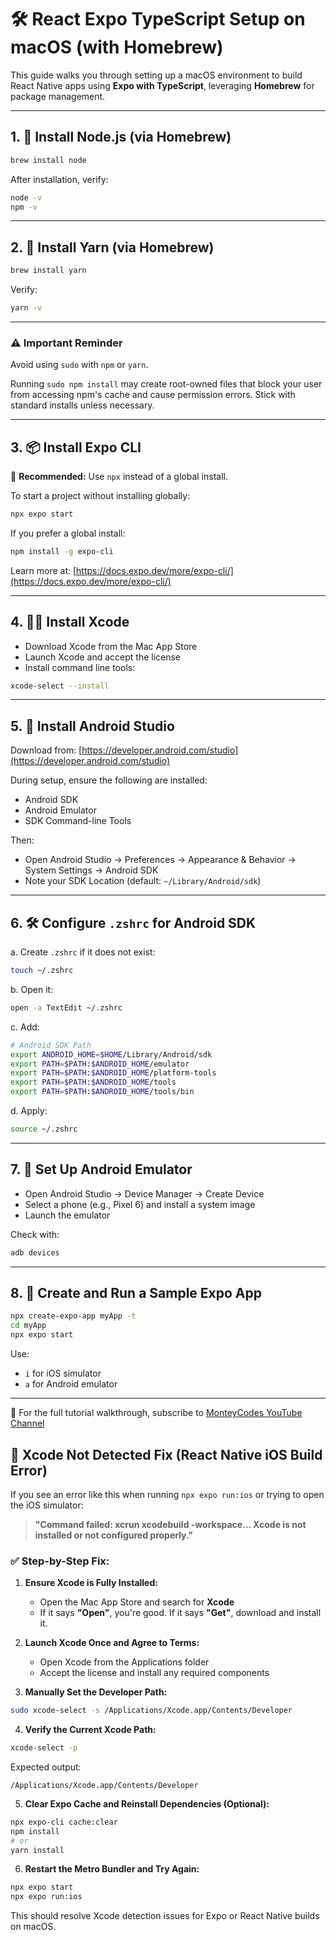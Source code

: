 # 🛠 React Expo TypeScript Setup on macOS (with Homebrew)

This guide walks you through setting up a macOS environment to build React Native apps using **Expo with TypeScript**, leveraging **Homebrew** for package management.

---

## 1. 🍺 Install Node.js (via Homebrew)

```bash
brew install node
```

After installation, verify:

```bash
node -v
npm -v
```

---

## 2. 🧶 Install Yarn (via Homebrew)

```bash
brew install yarn
```

Verify:

```bash
yarn -v
```

---

### ⚠️ Important Reminder

Avoid using `sudo` with `npm` or `yarn`.

Running `sudo npm install` may create root-owned files that block your user from accessing npm's cache and cause permission errors. Stick with standard installs unless necessary.

---

## 3. 📦 Install Expo CLI

📌 **Recommended:** Use `npx` instead of a global install.

To start a project without installing globally:

```bash
npx expo start
```

If you prefer a global install:

```bash
npm install -g expo-cli
```

Learn more at: [https://docs.expo.dev/more/expo-cli/](https://docs.expo.dev/more/expo-cli/)

---

## 4. 🧑‍💻 Install Xcode

- Download Xcode from the Mac App Store
- Launch Xcode and accept the license
- Install command line tools:

```bash
xcode-select --install
```

---

## 5. 🤖 Install Android Studio

Download from: [https://developer.android.com/studio](https://developer.android.com/studio)

During setup, ensure the following are installed:

- Android SDK
- Android Emulator
- SDK Command-line Tools

Then:

- Open Android Studio → Preferences → Appearance & Behavior → System Settings → Android SDK
- Note your SDK Location (default: `~/Library/Android/sdk`)

---

## 6. 🛠 Configure `.zshrc` for Android SDK

a. Create `.zshrc` if it does not exist:

```bash
touch ~/.zshrc
```

b. Open it:

```bash
open -a TextEdit ~/.zshrc
```

c. Add:

```bash
# Android SDK Path
export ANDROID_HOME=$HOME/Library/Android/sdk
export PATH=$PATH:$ANDROID_HOME/emulator
export PATH=$PATH:$ANDROID_HOME/platform-tools
export PATH=$PATH:$ANDROID_HOME/tools
export PATH=$PATH:$ANDROID_HOME/tools/bin
```

d. Apply:

```bash
source ~/.zshrc
```

---

## 7. 📱 Set Up Android Emulator

- Open Android Studio → Device Manager → Create Device
- Select a phone (e.g., Pixel 6) and install a system image
- Launch the emulator

Check with:

```bash
adb devices
```

---

## 8. 🚀 Create and Run a Sample Expo App

```bash
npx create-expo-app myApp -t
cd myApp
npx expo start
```

Use:
- `i` for iOS simulator
- `a` for Android emulator

---

🎥 For the full tutorial walkthrough, subscribe to [MonteyCodes YouTube Channel](https://www.youtube.com/@sergiomontey)




## 🧩 Xcode Not Detected Fix (React Native iOS Build Error)

If you see an error like this when running `npx expo run:ios` or trying to open the iOS simulator:

> **"Command failed: xcrun xcodebuild -workspace... Xcode is not installed or not configured properly."**

### ✅ Step-by-Step Fix:

1. **Ensure Xcode is Fully Installed:**
   - Open the Mac App Store and search for **Xcode**
   - If it says **"Open"**, you're good. If it says **"Get"**, download and install it.

2. **Launch Xcode Once and Agree to Terms:**
   - Open Xcode from the Applications folder
   - Accept the license and install any required components

3. **Manually Set the Developer Path:**

```bash
sudo xcode-select -s /Applications/Xcode.app/Contents/Developer
```

4. **Verify the Current Xcode Path:**

```bash
xcode-select -p
```

Expected output:

```
/Applications/Xcode.app/Contents/Developer
```

5. **Clear Expo Cache and Reinstall Dependencies (Optional):**

```bash
npx expo-cli cache:clear
npm install
# or
yarn install
```

6. **Restart the Metro Bundler and Try Again:**

```bash
npx expo start
npx expo run:ios
```

This should resolve Xcode detection issues for Expo or React Native builds on macOS.
